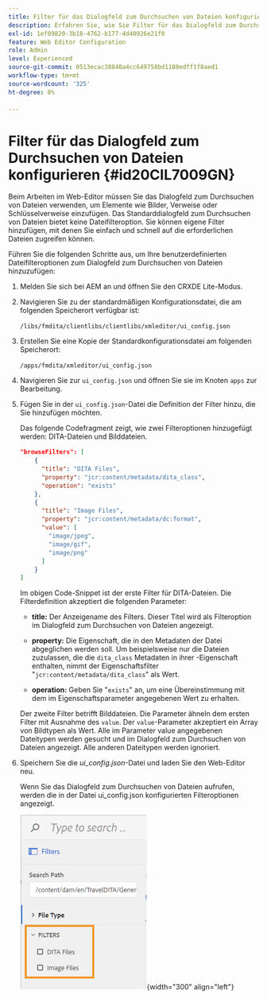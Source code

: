 ```yaml
---
title: Filter für das Dialogfeld zum Durchsuchen von Dateien konfigurieren
description: Erfahren Sie, wie Sie Filter für das Dialogfeld zum Durchsuchen von Dateien konfigurieren
exl-id: 1ef09820-3b18-4762-b177-4d40926e21f0
feature: Web Editor Configuration
role: Admin
level: Experienced
source-git-commit: 0513ecac38840a4cc649758bd1180edff1f8aed1
workflow-type: tm+mt
source-wordcount: '325'
ht-degree: 0%

---
```


# Filter für das Dialogfeld zum Durchsuchen von Dateien konfigurieren {#id20CIL7009GN}

Beim Arbeiten im Web-Editor müssen Sie das Dialogfeld zum Durchsuchen von Dateien verwenden, um Elemente wie Bilder, Verweise oder Schlüsselverweise einzufügen. Das Standarddialogfeld zum Durchsuchen von Dateien bietet keine Dateifilteroption. Sie können eigene Filter hinzufügen, mit denen Sie einfach und schnell auf die erforderlichen Dateien zugreifen können.

Führen Sie die folgenden Schritte aus, um Ihre benutzerdefinierten Dateifilteroptionen zum Dialogfeld zum Durchsuchen von Dateien hinzuzufügen:

1. Melden Sie sich bei AEM an und öffnen Sie den CRXDE Lite-Modus.

1. Navigieren Sie zu der standardmäßigen Konfigurationsdatei, die am folgenden Speicherort verfügbar ist:

   `/libs/fmdita/clientlibs/clientlibs/xmleditor/ui_config.json`

1. Erstellen Sie eine Kopie der Standardkonfigurationsdatei am folgenden Speicherort:

   `/apps/fmdita/xmleditor/ui_config.json`

1. Navigieren Sie zur `ui_config.json` und öffnen Sie sie im Knoten `apps` zur Bearbeitung.

1. Fügen Sie in der `ui_config.json`-Datei die Definition der Filter hinzu, die Sie hinzufügen möchten.

   Das folgende Codefragment zeigt, wie zwei Filteroptionen hinzugefügt werden: DITA-Dateien und Bilddateien.

   ```json
   "browseFilters": [
       {
         "title": "DITA Files",
         "property": "jcr:content/metadata/dita_class",
         "operation": "exists"
       },
       {
         "title": "Image Files",
         "property": "jcr:content/metadata/dc:format",
         "value": [        
           "image/jpeg",
           "image/gif",
           "image/png"
         ]
       }
   ]
   ```

   Im obigen Code-Snippet ist der erste Filter für DITA-Dateien. Die Filterdefinition akzeptiert die folgenden Parameter:

   - **title:**   Der Anzeigename des Filters. Dieser Titel wird als Filteroption im Dialogfeld zum Durchsuchen von Dateien angezeigt.

   - **property:**   Die Eigenschaft, die in den Metadaten der Datei abgeglichen werden soll. Um beispielsweise nur die Dateien zuzulassen, die die `dita_class` Metadaten in ihrer -Eigenschaft enthalten, nimmt der Eigenschaftsfilter &quot;`jcr:content/metadata/dita_class`&quot; als Wert.

   - **operation:**   Geben Sie &quot;`exists`&quot; an, um eine Übereinstimmung mit dem im Eigenschaftsparameter angegebenen Wert zu erhalten.

   Der zweite Filter betrifft Bilddateien. Die Parameter ähneln dem ersten Filter mit Ausnahme des `value`. Der `value`-Parameter akzeptiert ein Array von Bildtypen als Wert. Alle im Parameter value angegebenen Dateitypen werden gesucht und im Dialogfeld zum Durchsuchen von Dateien angezeigt. Alle anderen Dateitypen werden ignoriert.

1. Speichern Sie die *ui\_config.json*-Datei und laden Sie den Web-Editor neu.

   Wenn Sie das Dialogfeld zum Durchsuchen von Dateien aufrufen, werden die in der Datei ui\_config.json konfigurierten Filteroptionen angezeigt.

   ![](assets/file-browse-custom-filters.png){width="300" align="left"}
